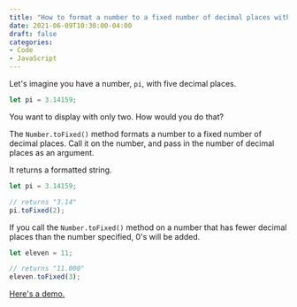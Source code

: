 ```yaml
---
title: "How to format a number to a fixed number of decimal places with vanilla JS"
date: 2021-06-09T10:30:00-04:00
draft: false
categories:
- Code
- JavaScript
---
```


Let's imagine you have a number, `pi`, with five decimal places.

```js
let pi = 3.14159;
```

You want to display with only two. How would you do that?

The `Number.toFixed()` method formats a number to a fixed number of decimal places. Call it on the number, and pass in the number of decimal places as an argument.

It returns a formatted string.

```js
let pi = 3.14159;

// returns "3.14"
pi.toFixed(2);
```

If you call the `Number.toFixed()` method on a number that has fewer decimal places than the number specified, 0's will be added.

```js
let eleven = 11;

// returns "11.000"
eleven.toFixed(3);
```

[Here's a demo.](https://codepen.io/cferdinandi/pen/ExWprqN)